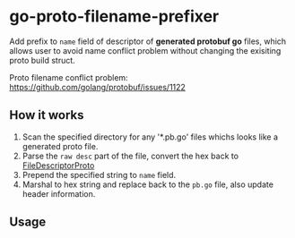 # go-proto-filename-prefixer

Add prefix to `name` field of descriptor of **generated protobuf go** files, which allows user to avoid name conflict problem without changing the exisiting proto build struct.

Proto filename conflict problem: https://github.com/golang/protobuf/issues/1122

## How it works

1. Scan the specified directory for any '*.pb.go' files whichs looks like a generated proto file.
2. Parse the `raw desc` part of the file, convert the hex back to [FileDescriptorProto](https://github.com/protocolbuffers/protobuf/blob/master/src/google/protobuf/descriptor.proto)
3. Prepend the specified string to `name` field.
4. Marshal to hex string and replace back to the `pb.go` file, also update header information.

## Usage